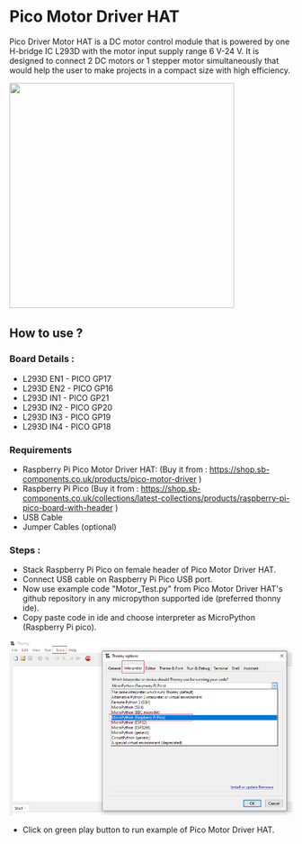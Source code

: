 # Pico Motor Driver HAT
Pico Driver Motor HAT is a DC motor control module that is powered by one H-bridge IC L293D with the motor input supply range 6 V-24 V. It is designed to connect 2 DC motors or 1 stepper motor simultaneously that would help the user to make projects in a compact size with high efficiency.

<img src="https://cdn.shopify.com/s/files/1/1217/2104/products/motordriverforPico_700x.png?v=1619523627" width="400" height="400" />

## How to use ?

### Board Details :

* L293D EN1 - PICO GP17
* L293D EN2 - PICO GP16
* L293D IN1 - PICO GP21
* L293D IN2 - PICO GP20
* L293D IN3 - PICO GP19
* L293D IN4 - PICO GP18



### Requirements

* Raspberry Pi Pico Motor Driver HAT: (Buy it from : https://shop.sb-components.co.uk/products/pico-motor-driver  )
* Raspberry Pi Pico (Buy it from : https://shop.sb-components.co.uk/collections/latest-collections/products/raspberry-pi-pico-board-with-header )
* USB Cable
* Jumper Cables (optional)

### Steps :

* Stack Raspberry Pi Pico on female header of Pico Motor Driver HAT.
* Connect USB cable on Raspberry Pi Pico USB port.
* Now use example code "Motor_Test.py" from Pico Motor Driver HAT's github repository in any micropython supported ide (preferred thonny ide).
* Copy paste code in ide and choose interpreter as MicroPython (Raspberry Pi pico).

<img src="https://github.com/sbcshop/Raspberry-Pi-Pico-RFID-Expansion/blob/main/images/thonny-interpreter.PNG" />

* Click on green play button to run example of Pico Motor Driver HAT.
